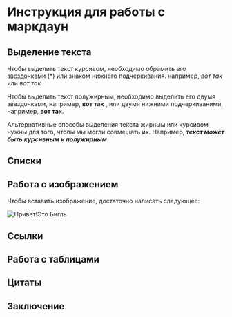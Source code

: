 # Инструкция для работы с маркдаун

## Выделение текста

Чтобы выделить текст курсивом, необходимо обрамить его звездочками (*) или знаком нижнего подчеркивания. например, *вот так* или _вот так_

Чтобы выделить текст полужирным, необходимо выделить его двумя звездочками, например, **вот так** , или двумя нижними подчеркиваними, например, __вот так__.

Альтернативные способы выделения текста жирным или курсивом нужны для того, чтобы мы могли совмещать их. Например, __*текст может быть курсивным и полужирным*__


## Списки

## Работа с изображением

Чтобы вставить изображение, достаточно написать следующее:

![Привет!Это Бигль](sobaka-drug-bigl-6562.jpg)


## Ссылки

## Работа с таблицами

## Цитаты

## Заключение 
